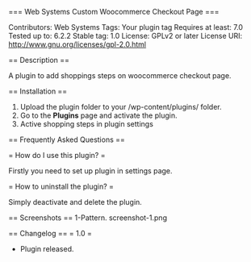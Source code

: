 === Web Systems Custom Woocommerce Checkout Page ===
 
Contributors: Web Systems
Tags: Your plugin tag
Requires at least: 7.0
Tested up to: 6.2.2
Stable tag: 1.0
License: GPLv2 or later
License URI: http://www.gnu.org/licenses/gpl-2.0.html
    
== Description ==
  
A plugin to add shoppings steps on woocommerce checkout page.
  
== Installation ==
  
1. Upload the plugin folder to your /wp-content/plugins/ folder.
2. Go to the **Plugins** page and activate the plugin.
3. Active shopping steps in plugin settings
  
== Frequently Asked Questions ==
  
= How do I use this plugin? =
  
Firstly you need to set up plugin in settings page. 
  
= How to uninstall the plugin? =
  
Simply deactivate and delete the plugin. 
  
== Screenshots ==
1-Pattern. screenshot-1.png
  
== Changelog ==
= 1.0 =
* Plugin released. 